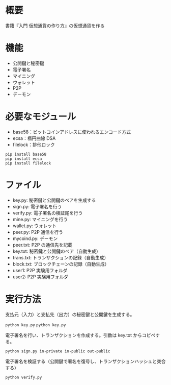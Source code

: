 # 概要

書籍『入門 仮想通貨の作り方』の仮想通貨を作る

# 機能

- 公開鍵と秘密鍵
- 電子署名
- マイニング
- ウォレット
- P2P
- デーモン

# 必要なモジュール

- base58：ビットコインアドレスに使われるエンコード方式
- ecsa：楕円曲線 DSA
- filelock：排他ロック

```
pip install base58
pip install ecsa
pip install filelock
```

# ファイル

- key.py: 秘密鍵と公開鍵のペアを生成する
- sign.py: 電子署名を行う
- verify.py: 電子署名の検証尾を行う
- mine.py: マイニングを行う
- wallet.py: ウォレット
- peer.py: P2P 通信を行う
- mycoind.py: デーモン
- peer.txt: P2P の通信先を記載
- key.txt: 秘密鍵と公開鍵のペア（自動生成）
- trans.txt: トランザクションの記録（自動生成）
- block.txt: ブロックチェーンの記録（自動生成）
- user1: P2P 実験用フォルダ
- user2: P2P 実験用フォルダ

# 実行方法

支払元（入力）と支払先（出力）の秘密鍵と公開鍵を生成する。

`python key.py`
`python key.py`

電子署名を行い、トランザクションを作成する。引数は key.txt からコピペする。

`python sign.py in-private in-public out-public`

電子署名を検証する（公開鍵で署名を復号し、トランザクションハッシュと突合する）

`python verify.py`
